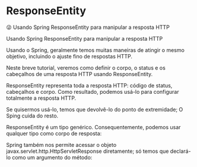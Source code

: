 # ResponseEntity
😜 Usando Spring ResponseEntity para manipular a resposta HTTP

Usando Spring ResponseEntity para manipular a resposta HTTP

Usando o Spring, geralmente temos muitas maneiras de atingir o mesmo objetivo, incluindo o ajuste fino de respostas HTTP.

Neste breve tutorial, veremos como definir o corpo, o status e os cabeçalhos de uma resposta HTTP usando ResponseEntity.

ResponseEntity representa toda a resposta HTTP: código de status, cabeçalhos e corpo. Como resultado, podemos usá-lo para configurar totalmente a resposta HTTP.

Se quisermos usá-lo, temos que devolvê-lo do ponto de extremidade; O Sping cuida do resto.

ResponseEntity é um tipo genérico. Consequentemente, podemos usar qualquer tipo como corpo de resposta:

Spring também nos permite acessar o objeto javax.servlet.http.HttpServletResponse diretamente; só temos que declará-lo como um argumento do método:
